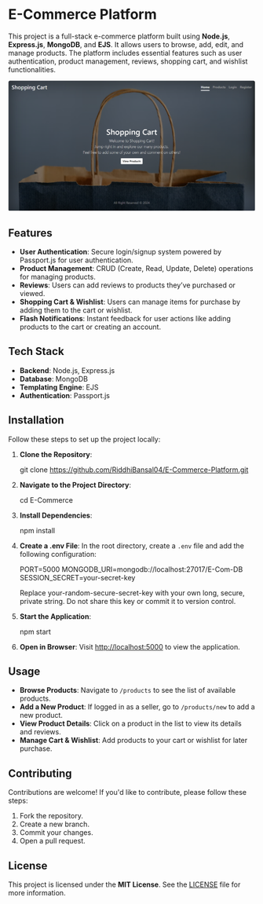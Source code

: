 

# E-Commerce Platform

This project is a full-stack e-commerce platform built using **Node.js**, **Express.js**, **MongoDB**, and **EJS**. It allows users to browse, add, edit, and manage products. The platform includes essential features such as user authentication, product management, reviews, shopping cart, and wishlist functionalities.


![Project Snapshot](https://github.com/RiddhiBansal04/E-Commerce-Platform/blob/main/snapshot.png?raw=true)


## Features

* **User Authentication**: Secure login/signup system powered by Passport.js for user authentication.
* **Product Management**: CRUD (Create, Read, Update, Delete) operations for managing products.
* **Reviews**: Users can add reviews to products they’ve purchased or viewed.
* **Shopping Cart & Wishlist**: Users can manage items for purchase by adding them to the cart or wishlist.
* **Flash Notifications**: Instant feedback for user actions like adding products to the cart or creating an account.

## Tech Stack

* **Backend**: Node.js, Express.js
* **Database**: MongoDB
* **Templating Engine**: EJS
* **Authentication**: Passport.js

## Installation

Follow these steps to set up the project locally:

1. **Clone the Repository**:


   git clone https://github.com/RiddhiBansal04/E-Commerce-Platform.git
   

3. **Navigate to the Project Directory**:

  
   cd E-Commerce
 

4. **Install Dependencies**:

  
   npm install


5. **Create a .env File**:
   In the root directory, create a `.env` file and add the following configuration:

  
   PORT=5000
   MONGODB_URI=mongodb://localhost:27017/E-Com-DB
   SESSION_SECRET=your-secret-key

   Replace your-random-secure-secret-key with your own long, secure, private string. Do not share this key or commit it to version control.
  

6. **Start the Application**:

   
   npm start
   

7. **Open in Browser**:
   Visit [http://localhost:5000](http://localhost:5000) to view the application.

## Usage

* **Browse Products**: Navigate to `/products` to see the list of available products.
* **Add a New Product**: If logged in as a seller, go to `/products/new` to add a new product.
* **View Product Details**: Click on a product in the list to view its details and reviews.
* **Manage Cart & Wishlist**: Add products to your cart or wishlist for later purchase.

## Contributing

Contributions are welcome! If you'd like to contribute, please follow these steps:

1. Fork the repository.
2. Create a new branch.
3. Commit your changes.
4. Open a pull request.

## License

This project is licensed under the **MIT License**. See the [LICENSE](LICENSE) file for more information.


